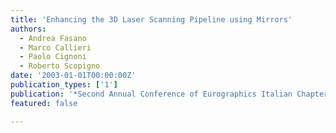 ```yaml
---
title: 'Enhancing the 3D Laser Scanning Pipeline using Mirrors'
authors:
  - Andrea Fasano
  - Marco Callieri
  - Paolo Cignoni
  - Roberto Scopigno
date: '2003-01-01T00:00:00Z'
publication_types: ['1']
publication: '*Second Annual Conference of Eurographics Italian Chapter*'
featured: false

---
```


